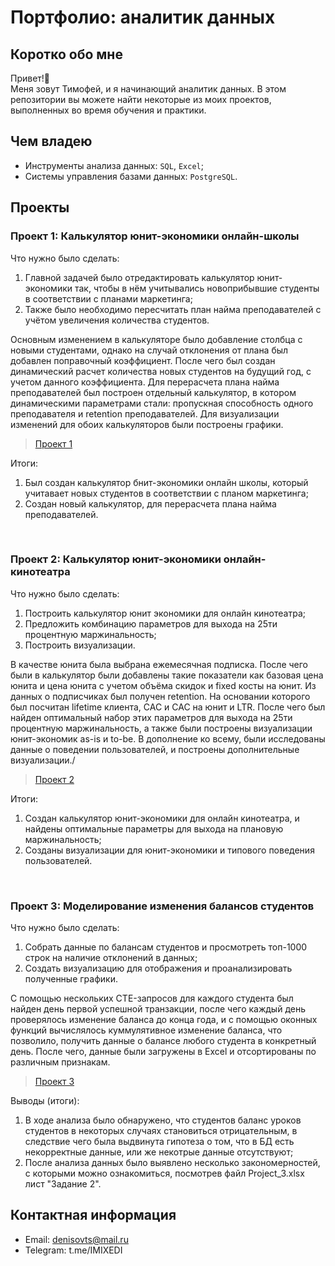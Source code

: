 # Портфолио: аналитик данных
## Коротко обо мне
Привет!👋 
<br>
Меня зовут Тимофей, и я начинающий аналитик данных. В этом репозитории вы можете найти некоторые из моих проектов, выполненных во время обучения и практики.

## Чем владею
- Инструменты анализа данных: ``SQL``, ``Excel``;
- Системы управления базами данных: ``PostgreSQL``.

## Проекты
### <p> Проект 1: Калькулятор юнит-экономики онлайн-школы</p>
<p>Что нужно было сделать:<p>
<ol>
  <li>Главной задачей было отредактировать калькулятор юнит-экономики так, чтобы в нём учитывались новоприбывшие студенты в соответствии с планами маркетинга;</li>
  <li>Также было необходимо пересчитать план найма преподавателей с учётом увеличения количества студентов.</li>
</ol>

<p>Основным изменением в калькуляторе было добавление столбца с новыми студентами, однако на случай отклонения от плана был добавлен поправочный коэффициент. После чего был создан динамический расчет количества новых студентов на будущий год, с учетом данного коэффициента. Для перерасчета плана найма преподавателей был построен отдельный калькулятор, в котором динамическими параметрами стали: пропускная способность одного преподавателя и retention преподавателей. Для визуализации изменений для обоих калькуляторов были построены графики.<p>


> <a href="https://docs.google.com/spreadsheets/d/10vkFyyiajg93UCsdSv56FAgPZ0VSPKan0xBX75LfaOY/edit?pli=1#gid=1567542708)">Проект 1</a>


<p>Итоги:<p>
<ol>
  <li>Был создан калькулятор бнит-экономики онлайн школы, который учитавает новых студентов в соответствии с планом маркетинга;</li>
  <li>Создан новый калькулятор, для перерасчета плана найма преподавателей.</li>
</ol>
<br> 

### <p> Проект 2: Калькулятор юнит-экономики онлайн-кинотеатра</p>
<p>Что нужно было сделать:<p>
<ol>
  <li>Построить калькулятор юнит экономики для онлайн кинотеатра;</li>
  <li>Предложить комбинацию параметров для выхода на 25ти процентную маржинальность;</li>
  <li>Построить визуализации.</li>
</ol>

<p>В качестве юнита была выбрана ежемесячная подписка. После чего были в калькулятор были добавлены такие показатели как базовая цена юнита и цена юнита с учетом объёма скидок и fixed косты на юнит. Из данных о подписчиках был получен retention. На основании которого был посчитан lifetime клиента, CAC и CAC на юнит и LTR. После чего был найден оптимальный набор этих параметров для выхода на 25ти процентную маржинальность, а также были построены визуализации юнит-экономик as-is и to-be. В дополнение ко всему, были исследованы данные о поведении пользователей, и построены дополнительные визуализации./<p>

> <a href="https://docs.google.com/spreadsheets/d/1n_HJgCj2n8uQxPivmOcBsxBfiaGqCoHZwKKpVxKPYew/edit#gid=1673848367">Проект 2</a>
 
<p>Итоги:<p>
<ol>
  <li>Создан калькулятор юнит-экономики для онлайн кинотеатра, и найдены оптимальные параметры для выхода на плановую маржинальность;</li>
  <li>Созданы визуализации для юнит-экономики и типового поведения пользователей.</li>
</ol>
<br> 

### <p>Проект 3: Моделирование изменения балансов студентов</p> 
<p>Что нужно было сделать:<p>
<ol>
  <li>Собрать данные по балансам студентов и просмотреть топ-1000 строк на наличие отклонений в данных;</li>
  <li>Создать визуализацию для отображения и проанализировать полученные графики.</li>
</ol>

<p>С помощью нескольких CTE-запросов для каждого студента был найден день первой успешной транзакции, после чего каждый день проверялось изменение баланса до конца года, и с помощью оконных функций вычислялось куммулятивное изменение баланса, что позволило, получить данные о балансе любого студента в конкретный день. После чего, данные были загружены в Excel и отсортированы по различным признакам.<p>

> <a href="https://github.com/Deensi/portfolio/tree/main/Project_3">Проект 3</a>
 
 <p>Выводы (итоги):<p>
<ol>
  <li>В ходе анализа было обнаружено, что студентов баланс уроков студентов в некоторых случаях становиться отрицательным, в следствие чего была выдвинута гипотеза о том, что в БД есть некорректные данные, или же некотрые данные отсутствуют;</li>
  <li>После анализа данных было выявлено несколько закономерностей, с которыми можно ознакомиться, посмотрев файл Project_3.xlsx лист "Задание 2".</li>
</ol>

## Контактная информация
- Email: denisovts@mail.ru
- Telegram: t.me/IMIXEDI
